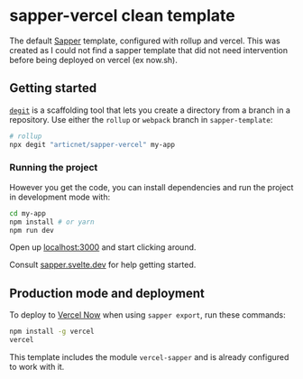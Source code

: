 # sapper-vercel clean template

The default [Sapper](https://github.com/sveltejs/sapper) template, configured with rollup and vercel.
This was created as I could not find a sapper template that did not need intervention before being deployed on vercel (ex now.sh).


## Getting started


[`degit`](https://github.com/Rich-Harris/degit) is a scaffolding tool that lets you create a directory from a branch in a repository. Use either the `rollup` or `webpack` branch in `sapper-template`:

```bash
# rollup 
npx degit "articnet/sapper-vercel" my-app
```

### Running the project

However you get the code, you can install dependencies and run the project in development mode with:

```bash
cd my-app
npm install # or yarn
npm run dev
```

Open up [localhost:3000](http://localhost:3000) and start clicking around.

Consult [sapper.svelte.dev](https://sapper.svelte.dev) for help getting started.


## Production mode and deployment

To deploy to [Vercel Now](https://vercel.com) when using `sapper export`, run these commands:

```bash
npm install -g vercel
vercel
```

This template includes the module `vercel-sapper` and is already configured to work with it.

